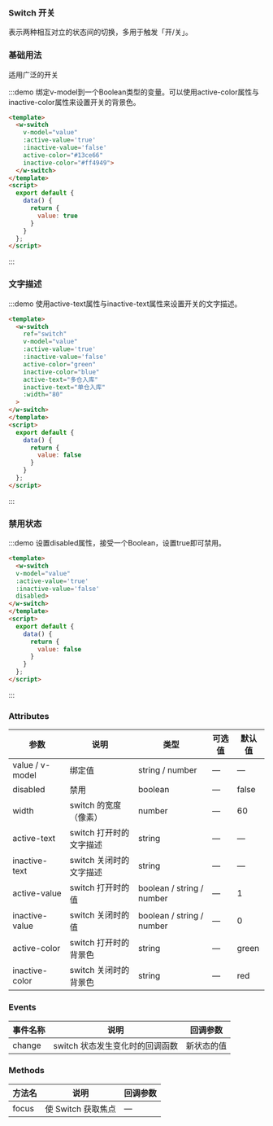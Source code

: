 ### Switch 开关
表示两种相互对立的状态间的切换，多用于触发「开/关」。


### 基础用法
适用广泛的开关

:::demo 绑定v-model到一个Boolean类型的变量。可以使用active-color属性与inactive-color属性来设置开关的背景色。

```html
<template>
  <w-switch
    v-model="value"
    :active-value='true'
    :inactive-value='false'
    active-color="#13ce66"
    inactive-color="#ff4949">
  </w-switch>
</template>
<script>
  export default {
    data() {
      return {
        value: true
      }
    }
  };
</script>
```
:::

### 文字描述

:::demo 使用active-text属性与inactive-text属性来设置开关的文字描述。

```html
<template>
  <w-switch
    ref="switch"
    v-model="value"
    :active-value='true'
    :inactive-value='false'
    active-color="green"
    inactive-color="blue"
    active-text="多仓入库"
    inactive-text="单仓入库"
    :width="80"
  >
</w-switch>
</template>
<script>
  export default {
    data() {
      return {
        value: false
      }
    }
  };
</script>
```
:::

### 禁用状态

:::demo 设置disabled属性，接受一个Boolean，设置true即可禁用。

```html
<template>
  <w-switch
  v-model="value"
  :active-value='true'
  :inactive-value='false'
  disabled>
</w-switch>
</template>
<script>
  export default {
    data() {
      return {
        value: false
      }
    }
  };
</script>
```
:::

### Attributes
| 参数      | 说明    | 类型      | 可选值       | 默认值   |
|---------- |-------- |---------- |-------------  |-------- |
| value / v-model | 绑定值   | string / number  | — | — |
| disabled | 禁用   | boolean  | — | false |
| width | switch 的宽度（像素）   | number  | — | 60 |
| active-text | switch 打开时的文字描述 | string  | — | — |
| inactive-text | switch 关闭时的文字描述 | string  | — | — |
| active-value | switch 打开时的值 | boolean / string / number  | — | 1 |
| inactive-value | switch 关闭时的值 | boolean / string / number  | — | 0 |
| active-color | switch 打开时的背景色 | string  | — | green |
| inactive-color | switch 关闭时的背景色 | string  | — | red |

### Events
| 事件名称 | 说明 | 回调参数 |
|---------|--------|---------|
| change | switch 状态发生变化时的回调函数  | 新状态的值 |

### Methods
| 方法名 | 说明 | 回调参数 |
|---------|--------|---------|
| focus | 使 Switch 获取焦点  | — |

